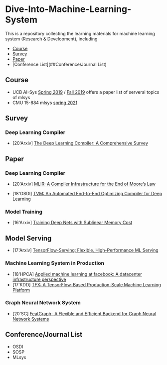 # Dive-Into-Machine-Learning-System

This is a repository collecting the learning materials for machine learning system (Research & Development), including

* [Course](##Course)
* [Survey](##Survey)
* [Paper](##Paper)
* [Conference List](##Conference/Journal List)

## Course

* UCB AI-Sys [Spring 2019](https://ucbrise.github.io/cs294-ai-sys-sp19/) / [Fall 2019](https://ucbrise.github.io/cs294-ai-sys-fa19/#grading) offers a paper list of serveral topics of mlsys
* CMU 15-884 mlsys [spring 2021](https://catalyst.cs.cmu.edu/15-884-mlsys-sp21/schedule)



## Survey

### Deep Learning Compiler

* \[20'Arxiv\] [The Deep Learning Compiler: A Comprehensive Survey](https://arxiv.org/pdf/2002.03794.pdf)



## Paper

### Deep Learning Compiler

* [20'Arxiv] [MLIR: A Compiler Infrastructure for the End of Moore’s Law](https://arxiv.org/pdf/2002.11054.pdf) 

* \[18'OSDI\] [TVM: An Automated End-to-End Optimizing Compiler for Deep Learning]()

### Model Training

* [16'Arxiv] [Training Deep Nets with Sublinear Memory Cost](https://arxiv.org/abs/1604.06174) 

## Model Serving

- [17'Arxiv] [TensorFlow-Serving: Flexible, High-Performance ML Serving](https://arxiv.org/pdf/1712.06139.pdf)

### Machine Learning System in Production

- [18'HPCA] [Applied machine learning at facebook: A datacenter infrastructure perspective](https://systems.cs.columbia.edu/private-systems-class/papers/Hazelwood2018Applied.pdf)
- [17'KDD] [TFX: A TensorFlow-Based Production-Scale Machine Learning Platform](https://dl.acm.org/doi/pdf/10.1145/3097983.3098021)

### Graph Neural Network System

- [20'SC] [FeatGraph- A Flexible and Efficient Backend for Graph Neural Network Systems](https://arxiv.org/pdf/2008.11359.pdf?ref=https://githubhelp.com)

## Conference/Journal List

- OSDI
- SOSP
- MLsys